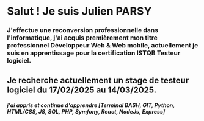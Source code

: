 # Salut ! Je suis Julien PARSY 
### J'effectue une reconversion professionnelle dans l'informatique, j'ai acquis premièrement mon titre professionnel Développeur Web & Web mobile, actuellement je suis en apprentissage pour la certification ISTQB Testeur logiciel.

## Je recherche actuellement un stage de testeur logiciel du 17/02/2025 au 14/03/2025.

##### j'ai appris et continue d'apprendre [Terminal BASH, GIT, Python, HTML/CSS, JS, SQL, PHP, Symfony, React, NodeJs, Express]

<!---
ArkunleSerein/ArkunleSerein is a ✨ special ✨ repository because its `README.md` (this file) appears on your GitHub profile.
You can click the Preview link to take a look at your changes.
--->
